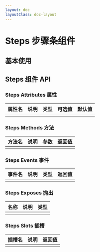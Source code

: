 ```yaml
---
layout: doc
layoutClass: doc-layout
---
```


# Steps 步骤条组件

## 基本使用

<preview path="../demos/steps/steps-1.vue" title="基本使用" description=" "></preview>

## Steps 组件 API

### Steps Attributes 属性

| 属性名 | 说明 | 类型 | 可选值 | 默认值 |
| ------ | ---- | ---- | ------ | ------ |
|        |      |      |        |        |

### Steps Methods 方法

| 方法名 | 说明 | 参数 | 返回值 |
| ------ | ---- | ---- | ------ |
|        |      |      |        |

### Steps Events 事件

| 事件名 | 说明 | 类型 | 返回值 |
| ------ | ---- | ---- | ------ |
|        |      |      |        |

### Steps Exposes 抛出

| 名称 | 说明 | 类型 |
| ---- | ---- | ---- |
|      |      |      |

### Steps Slots 插槽

| 插槽名 | 说明 | 返回值 |
| ------ | ---- | ------ |
|        |      |        |
